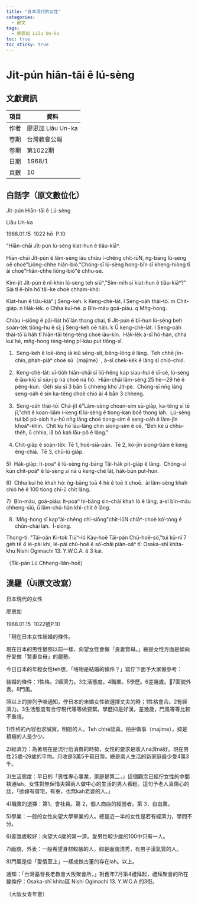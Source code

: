 ```yaml
---
title: "日本現代的女性"
categories:
  - 散文
tags:
  - 廖恩加 Liāu Un-ka
toc: true
toc_sticky: true
---
```


# Ji̍t-pún hiān-tāi ê lú-sèng

## 文獻資訊

| 項目 | 資料 |
|---|---|
| 作者 | 廖恩加 Liāu Un-ka |
| 卷期 | 台灣教會公報 |
| 卷期 | 第1022期 |
| 日期 | 1968/1 |
| 頁數 | 10 |

## 白話字（原文數位化）

Ji̍t-pún Hiān-tāi ê Lú-sèng

Liāu Un-ka

1968.01.15  1022 hō  P.10

"Hiān-chāi Ji̍t-pún lú-sèng kiat-hun ê tiâu-kiāⁿ.

Hiān-chāi Ji̍t-pún ê lâm-sèng iáu chiàu í-chêng chi̍t-iūN, ǹg-bāng lú-sèng oē choè"Liông-chhe hiân-bió."Chóng-sī lú-sèng hong-bīn sī kheng-hiòng tī ài choè"Hiân-chhe liông-bió"ê chhu-sè.

Kim-ji̍t Ji̍t-pún ê nî-khin lú-sèng teh siūⁿ,"Sím-mi̍h sī kiat-hun ê tiâu-kiāⁿ?" Siá tī ē-bīn hō͘ tāi-ke choè chham-khó:

Kiat-hun ê tiâu-kiāⁿ:j Seng-keh. k Keng-chè-la̍t. l Seng-oa̍h thài-tō͘. m Chit-gia̍p. n Ha̍k-le̍k. o Chha kuí-hè. p Bīn-māu goā-piáu. q Mn̂g-hong.

Chiàu í-siōng ê pâi-lia̍t hō͘ lán thang chai, tī Ji̍t-pún ê bī-hun lú-sèng beh soán-te̍k tiōng-hu ê sî; j Sèng-keh oē ha̍h. k Ū keng-chè-la̍t. l Seng-oa̍h thài-tō͘ ū ha̍h tī hiān-tāi téng-téng choè iàu-kín.  Ha̍k-le̍k á-sī hó-hàn, chha kuí hè, mn̂g-hong téng-téng pí-kàu put tiōng-sī.

1)  Sèng-keh ê loē-iông iā kiû sêng-si̍t, bêng-lóng ê lâng.  Teh chhē jīn-chin, phah-piàⁿ choè sū（majime）, á-sī chek-ke̍k ê lâng sī chió-chió.

2)  Keng-chè-la̍t: uī-tio̍h hiān-chāi sī liû-hêng kap siau-huì ê sî-sè, lú-sèng ê iàu-kiû sī siu-ji̍p ná choē ná hó.  Hiān-chāi lâm-sèng 25 hè--29 hè ê pêng-kun.  Ge̍h siu sī 3 bān 5 chheng kho͘ Jit-pè.  Chóng-sī nn̄g lâng seng-oa̍h ê sin ka-têng choè chió ài 4 bān 3 chheng.

3)  Seng-oa̍h thài-tō͘: Chá-ji̍t ê"Lâm-sèng choan-sim sū-gia̍p, ka-têng sī tē jī,"chit ê koan-liām í-keng tī lú-sèng ê tiong-kan boē thong lah.  Lú-sèng tuì bô pó-sioh hu-hū nn̄g lâng choè tiong-sim ê seng-oa̍h ê lâm-jîn khoàⁿ-khin.  Chit kù hō͘ lāu-lâng chin siong-sim ê oē, "Beh kè ū chhù-the̍h, ū chhia, iā bô kah lāu-pô ê lâng."

4) Chit-gia̍p ê soán-te̍k: Tē 1, hoē-siā-oân.  Tē 2, kò-jîn siong-tiàm ê keng êng-chiá.  Tē 3, chū-iû gia̍p.

5)  Ha̍k-gia̍p: It-poaⁿ ê lú-sèng ǹg-bāng Tâi-ha̍k pit-gia̍p ê lâng.  Chóng-sī kūn chi̍t-poàⁿ ê lú-sèng sī nā ū keng-chè la̍t, ha̍k-būn put-hun.

6)  Chha kuí hè khah hó: ǹg-bāng toā 4 hè ê toē it choē.  ài lâm-sèng khah chió hè ê 100 tiong chí-ū chi̍t lâng.

7)  Bīn-māu, goā-piáu: It-poaⁿ hi-bāng sin-châi khah lò ê lâng, á-sī bīn-māu chheng-siù, ū lâm-chú-hàn khì-chit ê lâng.

8)  Mn̂g-hong sī kap"ài-chêng chì-siōng"chi̍t-iūN chiâⁿ-choè kó͘-tóng ê chûn-chāi lah.  Í-siōng.

Thong-ti: "Tâi-oân Ki-tok Tiúⁿ-ló Kàu-hoē Tāi-pán Chū-hoē-só͘,"tuì kū-nî 7 ge̍h tē 4 lé-pài khí, lé-pài chū-hoē ê só͘-chāi piàn-oāⁿ tī: Osaka-shī khita-khu Nishi Ogimachi 13. Y.W.C.A. ê 3 kai.

（Tāi-pán Lú Chheng-liân-hoē）

## 漢羅（Ùi原文改寫）

日本現代的女性

廖恩加

1968.01.15  1022號P.10

「現在日本女性結婚的條件。

現在日本的男性猶照以前一樣，向望女性會做「良妻賢母。」總是女性方面是傾向佇愛做「賢妻良母」的趨勢。

今日日本的年輕女性teh想，「啥物是結婚的條件？」寫佇下面予大家做參考：

結婚的條件：1性格。2經濟力。3生活態度。4職業。5學歷。6差幾歲。7面貌外表。8門風。

照以上的排列予咱通知，佇日本的未婚女性欲選擇丈夫的時；1性格會合。2有經濟力。3生活態度有合佇現代等等做要緊。學歷抑是好漢，差幾歲，門風等等比較不重視。

1)性格的內容也求誠實，明朗的人。Teh chhē認真，拍拚做事（majime），抑是積極的人是少少。

2)經濟力：為著現在是流行佮消費的時勢，女性的要求是收入ná濟ná好。現在男性25歲-29歲的平均。月收是3萬5千箍日幣。總是兩人生活的新家庭最少愛4萬3 千。

3)生活態度：早日的「男性專心事業，家庭是第二，」這個觀念已經佇女性的中間袂通lah。女性對無保惜夫婦兩人做中心的生活的男人看輕。這句予老人真傷心的話，「欲嫁有厝宅，有車，也無kah老婆的人。」

4)職業的選擇：第1，會社員。第 2，個人商店的經營者。第 3，自由業。

5)學業：一般的女性向望大學畢業的人。總是近一半的女性是若有經濟力，學問不分。

6)差幾歲較好：向望大4歲的第一濟。愛男性較少歲的100中只有一人。

7)面貌，外表：一般希望身材較躼的人，抑是面貌清秀，有男子漢氣質的人。

8)門風是佮「愛情至上」一樣成做古董的存在lah。以上。

通知：「台灣基督長老教會大阪聚會所，」對舊年7月第4禮拜起，禮拜聚會的所在變換佇：Osaka-shī khita區 Nishi Ogimachi 13. Y.W.C.A.的3街。

（大阪女青年會）
